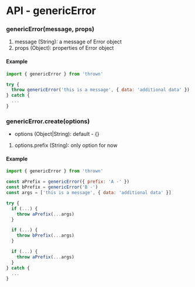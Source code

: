 # API - genericError

### genericError(message, props)

1. message (String): a message of Error object
1. props (Object): properties of Error object

#### Example

```js
import { genericError } from 'thrown'

try {
  throw genericError('this is a message', { data: 'additional data' })
} catch {
  ...
}
```

### genericError.create(options)

- options (Object|String): default - {}

1. options.prefix (String): only option for now

#### Example

```js
import { genericError } from 'thrown'

const aPrefix = genericError({ prefix: 'A -' })
const bPrefix = genericError('B -')
const args = ['this is a message', { data: 'additional data' }]

try {
  if (...) {
    throw aPrefix(...args)
  }

  if (...) {
    throw bPrefix(...args)
  }

  if (...) {
    throw aPrefix(...args)
  }
} catch {
  ...
}
```
